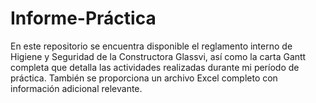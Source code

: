 # Informe-Práctica
En este repositorio se encuentra disponible el reglamento interno de Higiene y Seguridad de la Constructora Glassvi, así como la carta Gantt completa que detalla las actividades realizadas durante mi período de práctica. También se proporciona un archivo Excel completo con información adicional relevante.
